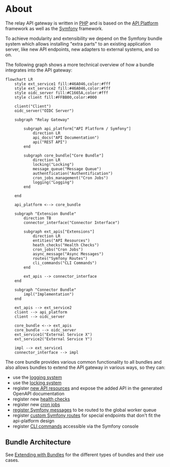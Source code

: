 # About

The relay API gateway is written in [PHP](https://www.php.net/) and is based on
the [API Platform](https://api-platform.com) framework as well as the
[Symfony](https://www.symfony.com) framework. 

To achieve modularity and extensibility we depend on the Symfony bundle system
which allows installing "extra parts" to an existing application server, like
new API endpoints, new adapters to external systems, and so on.

The following graph shows a more technical overview of how a bundle integrates
into the API gateway:

```mermaid
flowchart LR
    style ext_service1 fill:#46A046,color:#fff
    style ext_service2 fill:#46A046,color:#fff
    style oidc_server fill:#C1665A,color:#fff
    style client fill:#FFBB00,color:#000

    client("Client")
    oidc_server("OIDC Server")

    subgraph "Relay Gateway"

        subgraph api_platform["API Platform / Symfony"]
            direction LR
            api_docs("API Documentation")
            api("REST API")
        end

        subgraph core_bundle["Core Bundle"]
            direction LR
            locking("Locking")
            message_queue("Message Queue")
            authentfication("Authentification")
            cron_jobs_management("Cron Jobs")
            logging("Logging")
        end

    end

    api_platform <--> core_bundle

    subgraph "Extension Bundle"
        direction TB
        connector_interface("Connector Interface")

        subgraph ext_apis["Extensions"]
            direction LR
            entities("API Resources")
            heath_checks("Health Checks")
            cron_jobs("Cron Jobs")
            async_message("Async Messages")
            routes("Symfony Routes")
            cli_commands("CLI Commands")
        end

        ext_apis --> connector_interface
    end

    subgraph "Connector Bundle"
        impl("Implementation")
    end

    ext_apis --> ext_service2
    client --> api_platform
    client --> oidc_server

    core_bundle <--> ext_apis
    core_bundle --> oidc_server
    ext_service1("External Service X")
    ext_service2("External Service Y")

    impl --> ext_service1
    connector_interface --> impl
```

The core bundle provides various common functionality to all bundles and also
allows bundles to extend the API gateway in various ways, so they can:

* use the [logging system](./logging.md)
* use the [locking system](./locks.md)
* register [new API resources](./api.md) and expose the added API in the
  generated OpenAPI documentation
* register new [health checks](./health_checks.md)
* register new [cron jobs](./cron.md)
* [register Symfony messages](./queue.md) to be routed to the global worker queue
* register [custom Symfony routes](./api.md) for special endpoints that
  don't fit the api-platform design
* register [CLI commands](./cli_commands.md) accessible via the Symfony console

## Bundle Architecture

See [Extending with Bundles](../extending_with_bundles.md) for the different
types of bundles and their use cases.
